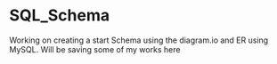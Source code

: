 # SQL_Schema
Working on creating a start Schema using the diagram.io and ER using MySQL. Will be saving some of my works here
